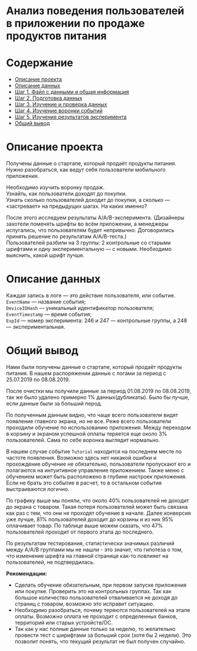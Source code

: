 # Анализ поведения пользователей в приложении по продаже продуктов питания
<a id='intro'></a>

<h1>Содержание<span class="tocSkip"></span></h1>
<div class="toc"><ul class="toc-item"><li><span><a href="#Описание-проекта" data-toc-modified-id="Описание-проекта-1">Описание проекта</a></span></li><li><span><a href="#Описание-данных" data-toc-modified-id="Описание-данных-2">Описание данных</a></span></li><li><span><a href="#Шаг-1.-Файл-с-данными-и-общая-информация" data-toc-modified-id="Шаг-1.-Файл-с-данными-и-общая-информация-3">Шаг 1. Файл с данными и общая информация</a></span></li><li><span><a href="#Шаг-2.-Подготовка-данных" data-toc-modified-id="Шаг-2.-Подготовка-данных-4">Шаг 2. Подготовка данных</a></span></li><li><span><a href="#Шаг-3.-Изучение-и-проверка-данных" data-toc-modified-id="Шаг-3.-Изучение-и-проверка-данных-5">Шаг 3. Изучение и проверка данных</a></span></li><li><span><a href="#Шаг-4.-Изучение-воронки-событий" data-toc-modified-id="Шаг-4.-Изучение-воронки-событий-6">Шаг 4. Изучение воронки событий</a></span></li><li><span><a href="#Шаг-5.-Изучение-результатов-эксперимента" data-toc-modified-id="Шаг-5.-Изучение-результатов-эксперимента-7">Шаг 5. Изучение результатов эксперимента</a></span></li><li><span><a href="#Общий-вывод" data-toc-modified-id="Общий-вывод-8">Общий вывод</a></span></li></ul></div>

# Описание проекта

Получены данные о стартапе, который продаёт продукты питания. Нужно разобраться, как ведут себя пользователи мобильного приложения.

Необходимо изучить воронку продаж.  
Узнайть, как пользователи доходят до покупки.  
Узнать сколько пользователей доходит до покупки, а сколько — «застревает» на предыдущих шагах. На каких именно?

После этого исследуем результаты A/A/B-эксперимента. (Дизайнеры захотели поменять шрифты во всём приложении, а менеджеры испугались, что пользователям будет непривычно. Договорились принять решение по результатам A/A/B-теста.)  
Пользователей разбили на 3 группы: 2 контрольные со старыми шрифтами и одну экспериментальную — с новыми. Необходимо выяснить, какой шрифт лучше.

# Описание данных

Каждая запись в логе — это действие пользователя, или событие.  
`EventName` — название события;  
`DeviceIDHash` — уникальный идентификатор пользователя;  
`EventTimestamp` — время события;  
`ExpId` — номер эксперимента: 246 и 247 — контрольные группы, а 248 — экспериментальная.

# Общий вывод

Нами были получены данные о стартапе, который продаёт продукты питания. В нашем распоряжении данные с логами за период с 25.07.2019 по 08.08.2019. 

После очистки мы получили данные за период 01.08.2019 по 08.08.2019, так же было удалено примерно 1% данных(дубликаты). Было бы лучше, если данные были за больший перод.

По полученным данным видно, что чаще всего пользователи видят появление главного экрана, но не все. Реже всего пользователи проходили обучение по использованию приложения. Между переходом в корзину и экраном успешной оплаты теряется еще около 3% пользователей. Сама по себе воронка выглядит нормально.

В нашем случае событие `Tutorial` находится на последнем месте по частоте появления. Возможно здесь нет никакой ошибки и прохождение обучение не обязательно, пользователи пропускают его и полагаются на интуитивное управление приложением. Также меню с обучением может быть расположено в глубине настроек приложения.
Если не брать это событие в расчет, то в остальном события выстраиваются логично.

По графику выше мы поняли, что около 40% пользователей не доходит до экрана с товаром. Такая потеря пользователей может быть связана как раз с тем, что они не проходят обучение в начале.
Далее конверсия уже лучше, 81% пользователей доходит до корзины и из них 95% оплачивает товар.
По таблице выше можем сказать, что 47% пользователей проходит от первого этапа до последнего.

По результатам тестирования, статистически значимых различий между А/А/В группами мы не нашли - это значит, что  гипотеза о том, что изменение шрифта на главной странице как-то повлияет на пользователей, не подтвердилась.

**Рекомендации:**  
- Сделать обучение обязательным, при первом запуске приложения или покупке. Проверить это на контрольных группах. Так как большое количество пользователей отваливается не доходя до страниц с товаром, возможно это исправит ситуацию.
- Необходимо разобраться, почему теряются пользователей на этапе оплаты. Возможно оплата не проходит с определенных банков, территорий или старых устройств/ОС.  
- Так как у нас полные данные только за неделю, то желательно провести тест с ширифтами за больший срок (хотя бы 2 недели). Это позволит понять, что текущий результат не был получен случайно. 

